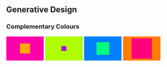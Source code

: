 ## Generative Design

### Complementary Colours
<img src="sample_images/comp_col1.png" alt="alt text" width="100">
<img src="sample_images/comp_col2.png" alt="alt text" width="100">
<img src="sample_images/comp_col3.png" alt="alt text" width="100">
<img src="sample_images/comp_col4.png" alt="alt text" width="100">
